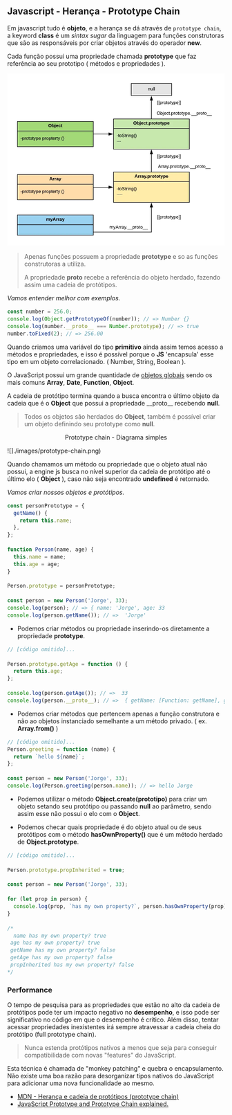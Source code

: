 ## Javascript - Herança - Prototype Chain

Em javascript tudo é **objeto**, e a herança se dá através de `prototype chain`, a keyword **class** é um _sintax sugar_ da linguagem para funções construtoras que são as responsáveis por criar objetos através do operador **new**.

Cada função possui uma propriedade chamada **prototype** que faz referência ao seu prototipo ( métodos e propriedades ).

![](../images/prototype-proto2.webp)

> Apenas funções possuem a propriedade **prototype** e so as funções construtoras a utiliza.
>
> A propriedade **proto** recebe a referência do objeto herdado, fazendo assim uma cadeia de protótipos.

_Vamos entender melhor com exemplos._

```js
const number = 256.0;
console.log(Object.getPrototypeOf(number)); // => Number {}
console.log(number.__proto__ === Number.prototype); // => true
number.toFixed(2); // => 256.00
```

Quando criamos uma variável do tipo **primitivo** ainda assim temos acesso a métodos e propriedades, e isso é possível porque o **JS** 'encapsula' esse tipo em um objeto correlacionado. ( Number, String, Boolean ).

O JavaScript possui um grande quantidade de [objetos globais](https://developer.mozilla.org/pt-BR/docs/Web/JavaScript/Reference/Global_Objects) sendo os mais comuns **Array**, **Date**, **Function**, **Object**.

A cadeia de protótipo termina quando a busca encontra o último objeto da cadeia que é o **Object** que possui a propriedade \_\_proto\_\_ recebendo **null**.

> Todos os objetos são herdados do **Object**, também é possível criar um objeto definindo seu prototype como **null**.

<p align='center'> Prototype chain - Diagrama simples</p>

![]./images/prototype-chain.png)

Quando chamamos um método ou propriedade que o objeto atual não possui, a engine js busca no nível superior da cadeia de protótipo até o último elo ( **Object** ), caso não seja encontrado **undefined** é retornado.

_Vamos criar nossos objetos e protótipos._

```js
const personPrototype = {
  getName() {
    return this.name;
  },
};

function Person(name, age) {
  this.name = name;
  this.age = age;
}

Person.prototype = personPrototype;

const person = new Person('Jorge', 33);
console.log(person); // => { name: 'Jorge', age: 33
console.log(person.getName()); // =>  'Jorge'
```

- Podemos criar métodos ou propriedade inserindo-os diretamente a propriedade **prototype**.

```js
// [código omitido]...

Person.prototype.getAge = function () {
  return this.age;
};

console.log(person.getAge()); // =>  33
console.log(person.__proto__); // =>  { getName: [Function: getName], getAge: [Function (anonymous)] }
```

- Podemos criar métodos que pertencem apenas a função construtora e não ao objetos instanciado semelhante a um método privado. ( ex. **Array.from()** )

```js
// [código omitido]...
Person.greeting = function (name) {
  return `hello ${name}`;
};

const person = new Person('Jorge', 33);
console.log(Person.greeting(person.name)); // => hello Jorge
```

- Podemos utilizar o método **Object.create(prototipo)** para criar um objeto setando seu protótipo ou passando **null** ao parâmetro, sendo assim esse não possui o elo com o **Object**.

- Podemos checar quais propriedade é do objeto atual ou de seus protótipos com o método **hasOwnProperty()** que é um método herdado de **Object.prototype**.

```js
// [código omitido]...

Person.prototype.propInherited = true;

const person = new Person('Jorge', 33);

for (let prop in person) {
  console.log(prop, `has my own property?`, person.hasOwnProperty(prop));
}

/*
  name has my own property? true
 age has my own property? true
 getName has my own property? false
 getAge has my own property? false
 propInherited has my own property? false
*/
```

### Performance

O tempo de pesquisa para as propriedades que estão no alto da cadeia de protótipos pode ter um impacto negativo no **desempenho**, e isso pode ser significativo no código em que o desempenho é crítico. Além disso, tentar acessar propriedades inexistentes irá sempre atravessar a cadeia cheia do protótipo (full prototype chain).

> Nunca estenda protótipos nativos a menos que seja para conseguir compatibilidade com novas "features" do JavaScript.

Esta técnica é chamada de "monkey patching" e quebra o encapsulamento. Não existe uma boa razão para desorganizar tipos nativos do JavaScript para adicionar uma nova funcionalidade ao mesmo.

- [MDN - Herança e cadeia de protótipos (prototype chain)](https://developer.mozilla.org/pt-BR/docs/Web/JavaScript/Inheritance_and_the_prototype_chain)
- [JavaScript Prototype and Prototype Chain explained.](https://blog.bigoodyssey.com/javascript-prototype-and-prototype-chain-explained-fdc2ec17dd04)
